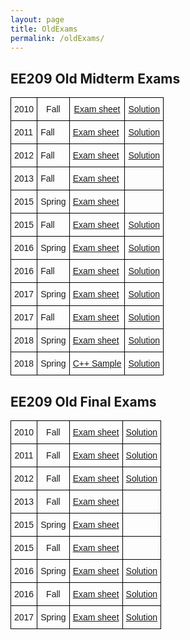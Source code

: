 ```yaml
---
layout: page
title: OldExams
permalink: /oldExams/
---
```


<html>

<body>
<h2> EE209 Old Midterm Exams </h2>

<style type="text/css">
.tg  {border-collapse:collapse;border-spacing:0;}
.tg td{border-color:black;border-style:solid;border-width:1px;font-family:Arial, sans-serif;font-size:14px;
  overflow:hidden;padding:10px 5px;word-break:normal;}
.tg th{border-color:black;border-style:solid;border-width:1px;font-family:Arial, sans-serif;font-size:14px;
  font-weight:normal;overflow:hidden;padding:10px 5px;word-break:normal;}
.tg .tg-wp8o{border-color:#000000;text-align:center;vertical-align:top}
</style>
<table class="tg">
<thead>
  <tr>
    <th class="tg-0lax">2010</th>
    <th class="tg-0lax">Fall</th>
    <th class="tg-0lax"><a href="../oldmidterm/fall10exam_KAIST.pdf">Exam sheet</a></th>
    <th class="tg-0lax"><a href="../oldmidterm/fall10exam_KAISTans.pdf">Solution</a></th>
  </tr>
</thead>
<tbody>
  <tr>
    <td class="tg-0lax">2011</td>
    <td class="tg-0lax">Fall</td>
    <td class="tg-0lax"><a href="../oldmidterm/fall11exam_KAIST.pdf">Exam sheet</a></td>
    <td class="tg-0lax"><a href="../oldmidterm/fall11exam_KAISTans.pdf">Solution</a></td>
  </tr>
  <tr>
    <td class="tg-0lax">2012</td>
    <td class="tg-0lax">Fall</td>
    <td class="tg-0lax"><a href="../oldmidterm/fall12exam_KAIST.pdf">Exam sheet</a></td>
    <td class="tg-0lax"><a href="../oldmidterm/fall12exam_KAISTans.pdf">Solution</a></td>
  </tr>
  <tr>
    <td class="tg-0lax">2013</td>
    <td class="tg-0lax">Fall</td>
    <td class="tg-0lax"><a href="../oldmidterm/fall13exam_KAIST.pdf">Exam sheet</a></td>
    <td class="tg-0lax"></td>
  </tr>
  <tr>
    <td class="tg-0lax">2015</td>
    <td class="tg-0lax">Spring</td>
    <td class="tg-0lax"><a href="../oldmidterm/spring15exam_KAIST.pdf">Exam sheet</a></td>
    <td class="tg-0lax"></td>
  </tr>
  <tr>
    <td class="tg-0lax">2015</td>
    <td class="tg-0lax">Fall</td>
    <td class="tg-0lax"><a href="../oldmidterm/fall15exam_KAIST.pdf">Exam sheet</a></td>
    <td class="tg-0lax"><a href="../oldmidterm/fall15exam_KAISTans.pdf">Solution</a></td>
  </tr>
  <tr>
    <td class="tg-0lax">2016</td>
    <td class="tg-0lax">Spring</td>
    <td class="tg-0lax"><a href="../oldmidterm/spring16exam_KAIST.pdf">Exam sheet</a></td>
    <td class="tg-0lax"><a href="../oldmidterm/spring16exam_KAISTans.pdf">Solution</a></td>
  </tr>
  <tr>
    <td class="tg-0lax">2016</td>
    <td class="tg-0lax">Fall</td>
    <td class="tg-0lax"><a href="../oldmidterm/fall16exam_KAIST.pdf">Exam sheet</a></td>
    <td class="tg-0lax"><a href="../oldmidterm/fall16exam_KAISTans.pdf">Solution</a></td>
  </tr>
  <tr>
    <td class="tg-0lax">2017</td>
    <td class="tg-0lax">Spring</td>
    <td class="tg-0lax"><a href="../oldmidterm/spring17exam_KAIST.pdf">Exam sheet</a></td>
    <td class="tg-0lax"><a href="../oldmidterm/spring17exam_KAISTans.pdf">Solution</a></td>
  </tr>
  <tr>
    <td class="tg-0lax">2017</td>
    <td class="tg-0lax">Fall</td>
    <td class="tg-0lax"><a href="../oldmidterm/fall17exam_KAIST.pdf">Exam sheet</a></td>
    <td class="tg-0lax"><a href="../oldmidterm/fall17exam_KAISTans.pdf">Solution</a></td>
  </tr>
  <tr>
    <td class="tg-0lax">2018</td>
    <td class="tg-0lax">Spring</td>
    <td class="tg-0lax"><a href="../oldmidterm/spring18exam_KAIST.pdf">Exam sheet</a></td>
    <td class="tg-0lax"><a href="../oldmidterm/spring18exam_KAISTans.pdf">Solution</a></td>
  </tr>
  <tr>
    <td class="tg-0lax">2018</td>
    <td class="tg-0lax">Spring</td>
    <td class="tg-0lax"><a href="../oldmidterm/spring18c++sample_KAIST.pdf">C++ Sample</a></td>
    <td class="tg-0lax"><a href="../oldmidterm/spring18c++sample_KAISTans.pdf">Solution</a></td>
  </tr>
</tbody>
</table>

</body>

<body>
<h2> EE209 Old Final Exams </h2>

<style type="text/css">
.tg  {border-collapse:collapse;border-spacing:0;}
.tg td{border-color:black;border-style:solid;border-width:1px;font-family:Arial, sans-serif;font-size:14px;
  overflow:hidden;padding:10px 5px;word-break:normal;}
.tg th{border-color:black;border-style:solid;border-width:1px;font-family:Arial, sans-serif;font-size:14px;
  font-weight:normal;overflow:hidden;padding:10px 5px;word-break:normal;}
.tg .tg-wp8o{border-color:#000000;text-align:center;vertical-align:top}
</style>
<table class="tg">
<thead>
  <tr>
    <th class="tg-wp8o">2010</th>
    <th class="tg-wp8o">Fall</th>
    <th class="tg-wp8o"><a href="../oldfinal/fall10exam_final_KAIST.pdf">Exam sheet</a></th>
    <th class="tg-wp8o"><a href="../oldfinal/fall10exam_final_KAISTans.pdf">Solution</a></th>
  </tr>
</thead>
<tbody>
  <tr>
    <td class="tg-wp8o">2011</td>
    <td class="tg-wp8o">Fall</td>
    <td class="tg-wp8o"><a href="../oldfinal/fall11exam_final_KAIST.pdf">Exam sheet</a></td>
    <td class="tg-wp8o"><a href="../oldfinal/fall11exam_final_KAISTans.pdf">Solution</a></td>
  </tr>
  <tr>
    <td class="tg-wp8o">2012</td>
    <td class="tg-wp8o">Fall</td>
    <td class="tg-wp8o"><a href="../oldfinal/fall12exam_final_KAIST.pdf">Exam sheet</a></td>
    <td class="tg-wp8o"><a href="../oldfinal/fall12exam_final_KAISTans.pdf">Solution</a></td>
  </tr>
  <tr>
    <td class="tg-wp8o">2013</td>
    <td class="tg-wp8o">Fall</td>
    <td class="tg-wp8o"><a href="../oldfinal/fall13exam_final_KAIST.pdf">Exam sheet</a></td>
    <td class="tg-wp8o"></td>
  </tr>
  <tr>
    <td class="tg-wp8o">2015</td>
    <td class="tg-wp8o">Spring</td>
    <td class="tg-wp8o"><a href="../oldfinal/spring15exam_final_KAIST.pdf">Exam sheet</a></td>
    <td class="tg-wp8o"></td>
  </tr>
  <tr>
    <td class="tg-wp8o">2015</td>
    <td class="tg-wp8o">Fall</td>
    <td class="tg-wp8o"><a href="../oldfinal/fall15exam_final_KAIST.pdf">Exam sheet</a></td>
    <td class="tg-wp8o"></td>
  </tr>
  <tr>
    <td class="tg-wp8o">2016</td>
    <td class="tg-wp8o">Spring</td>
    <td class="tg-wp8o"><a href="../oldfinal/spring16exam_final_KAIST.pdf">Exam sheet</a></td>
    <td class="tg-wp8o"><a href="../oldfinal/spring16exam_final_KAISTans.pdf">Solution</a></td>
  </tr>
  <tr>
    <td class="tg-wp8o">2016</td>
    <td class="tg-wp8o">Fall</td>
    <td class="tg-wp8o"><a href="../oldfinal/fall16exam_final_KAIST.pdf">Exam sheet</a></td>
    <td class="tg-wp8o"><a href="../oldfinal/fall16exam_final_KAISTans.pdf">Solution</a></td>
  </tr>
  <tr>
    <td class="tg-wp8o">2017</td>
    <td class="tg-wp8o">Spring</td>
    <td class="tg-wp8o"><a href="../oldfinal/spring17exam_final_KAIST.pdf">Exam sheet</a></td>
    <td class="tg-wp8o"><a href="../oldfinal/spring17exam_final_KAISTans.pdf">Solution</a></td>
  </tr>
</tbody>
</table>

</body>
</html>